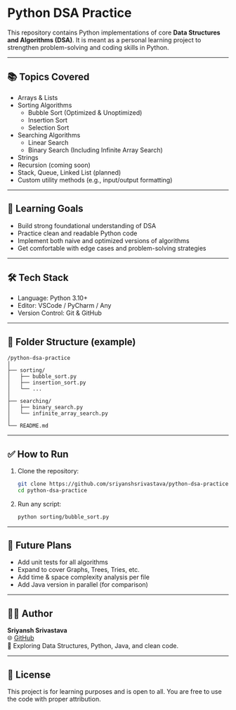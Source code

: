 # Python DSA Practice

This repository contains Python implementations of core **Data Structures and Algorithms (DSA)**. It is meant as a personal learning project to strengthen problem-solving and coding skills in Python.

---

## 📚 Topics Covered

- Arrays & Lists
- Sorting Algorithms
  - Bubble Sort (Optimized & Unoptimized)
  - Insertion Sort
  - Selection Sort
- Searching Algorithms
  - Linear Search
  - Binary Search (Including Infinite Array Search)
- Strings
- Recursion (coming soon)
- Stack, Queue, Linked List (planned)
- Custom utility methods (e.g., input/output formatting)

---

## 🧠 Learning Goals

- Build strong foundational understanding of DSA
- Practice clean and readable Python code
- Implement both naive and optimized versions of algorithms
- Get comfortable with edge cases and problem-solving strategies

---

## 🛠️ Tech Stack

- Language: Python 3.10+
- Editor: VSCode / PyCharm / Any
- Version Control: Git & GitHub

---

## 📝 Folder Structure (example)

```
/python-dsa-practice
│
├── sorting/
│   ├── bubble_sort.py
│   ├── insertion_sort.py
│   └── ...
│
├── searching/
│   ├── binary_search.py
│   └── infinite_array_search.py
│
└── README.md
```

---

## ✅ How to Run

1. Clone the repository:
   ```bash
   git clone https://github.com/sriyanshsrivastava/python-dsa-practice.git
   cd python-dsa-practice
   ```

2. Run any script:
   ```bash
   python sorting/bubble_sort.py
   ```

---

## 🧩 Future Plans

- Add unit tests for all algorithms
- Expand to cover Graphs, Trees, Tries, etc.
- Add time & space complexity analysis per file
- Add Java version in parallel (for comparison)

---

## 🙋‍♂️ Author

**Sriyansh Srivastava**  
🌐 [GitHub](https://github.com/sriyanshsrivastava)  
📘 Exploring Data Structures, Python, Java, and clean code.

---

## 📜 License

This project is for learning purposes and is open to all. You are free to use the code with proper attribution.
```